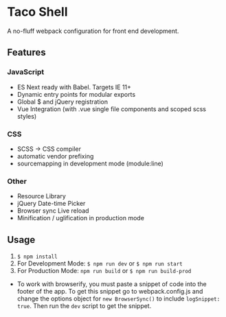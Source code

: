 # Taco Shell
 A no-fluff webpack configuration for front end development. 
 
 ## Features
 
 ### JavaScript
  - ES Next ready with Babel. Targets IE 11+
  - Dynamic entry points for modular exports
  - Global $ and jQuery registration  
  - Vue Integration (with .vue single file components and scoped scss styles)
  
  
  ### CSS
  - SCSS -> CSS compiler
  - automatic vendor prefixing
  - sourcemapping in development mode (module:line)


  ### Other
  - Resource Library
  - jQuery Date-time Picker
  - Browser sync Live reload
  - Minification / uglification in production mode
  
  ## Usage
   1. `$ npm install`
   2. For Development Mode: `$ npm run dev` or `$ npm run start`
   3. For Production Mode: `npm run build` or `$ npm run build-prod`
   
   - To work with browserify, you must paste a snippet of code into the footer of the app. To get this snippet go to webpack.config.js and change the options object for `new BrowserSync()` to include `logSnippet: true`. Then run the `dev` script to get the snippet.
